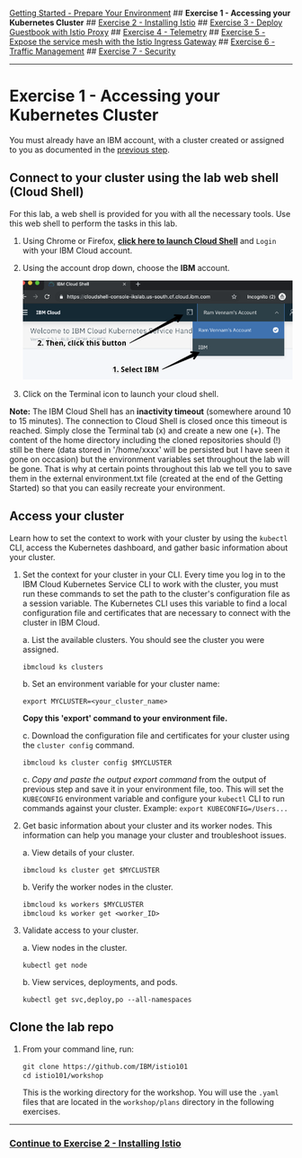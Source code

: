 
[Getting Started - Prepare Your Environment](../README.md) ## 
**Exercise 1 - Accessing your Kubernetes Cluster** ## 
[Exercise 2 - Installing Istio](../exercise-2/README.md) ## 
[Exercise 3 - Deploy Guestbook with Istio Proxy](../exercise-3/README.md) ## 
[Exercise 4 - Telemetry](../exercise-4/README.md) ## 
[Exercise 5 - Expose the service mesh with the Istio Ingress Gateway](../exercise-5/README.md) ## 
[Exercise 6 - Traffic Management](../exercise-6/README.md) ## 
[Exercise 7 - Security](../exercise-7/README.md)

---

# Exercise 1 - Accessing your Kubernetes Cluster

You must already have an IBM account, with a cluster created or assigned to you as documented in the [previous step](../README.md).

## Connect to your cluster using the lab web shell (Cloud Shell)
For this lab, a web shell is provided for you with all the necessary tools. Use this web shell to perform the tasks in this lab. 

1. Using Chrome or Firefox, [**click here to launch Cloud Shell**](https://workshop.shell.cloud.ibm.com/) and `Login` with your IBM Cloud account.

1. Using the account drop down, choose the **IBM** account.

   ![](../README_images/cloudshell.png)
   
1. Click on the Terminal icon to launch your cloud shell.

**Note:** The IBM Cloud Shell has an **inactivity timeout** (somewhere around 10 to 15 minutes). The connection to Cloud Shell is closed once this timeout is reached. Simply close the Terminal tab (x) and create a new one (+). The content of the home directory including the cloned repositories should (!) still be there (data stored in '/home/xxxx' will be persisted but I have seen it gone on occasion) but the environment variables set throughout the lab will be gone. That is why at certain points throughout this lab we tell you to save them in the external environment.txt file (created at the end of the Getting Started) so that you can easily recreate your environment.

## Access your cluster
Learn how to set the context to work with your cluster by using the `kubectl` CLI, access the Kubernetes dashboard, and gather basic information about your cluster.

1.  Set the context for your cluster in your CLI. Every time you log in to the IBM Cloud Kubernetes Service CLI to work with the cluster, you must run these commands to set the path to the cluster's configuration file as a session variable. The Kubernetes CLI uses this variable to find a local configuration file and certificates that are necessary to connect with the cluster in IBM Cloud.

    a. List the available clusters. You should see the cluster you were assigned.

    ```shell
    ibmcloud ks clusters
    ```

    b. Set an environment variable for your cluster name:

    ```shell
    export MYCLUSTER=<your_cluster_name>
    ```

    **Copy this 'export' command to your environment file.** 

    c. Download the configuration file and certificates for your cluster using the `cluster config` command.

    ```shell
    ibmcloud ks cluster config $MYCLUSTER
    ```

    c. *Copy and paste the output export command* from the output of previous step and save it in your environment file, too. This will set the `KUBECONFIG` environment variable and configure your `kubectl` CLI to run commands against your cluster. Example:
    `export KUBECONFIG=/Users...`

2.  Get basic information about your cluster and its worker nodes. This information can help you manage your cluster and troubleshoot issues.

    a.  View details of your cluster.

    ```shell
    ibmcloud ks cluster get $MYCLUSTER
    ```

    b.  Verify the worker nodes in the cluster.

    ```shell
    ibmcloud ks workers $MYCLUSTER
    ibmcloud ks worker get <worker_ID>
    ```

3.  Validate access to your cluster.

    a.  View nodes in the cluster.

    ```shell
    kubectl get node
    ```

    b.  View services, deployments, and pods.

    ```shell
    kubectl get svc,deploy,po --all-namespaces
    ```

## Clone the lab repo

1. From your command line, run:

    ```shell
    git clone https://github.com/IBM/istio101
    cd istio101/workshop
    ```

    This is the working directory for the workshop. You will use the `.yaml` files that are located in the `workshop/plans` directory in the following exercises.

---

### [Continue to Exercise 2 - Installing Istio](../exercise-2/README.md)
